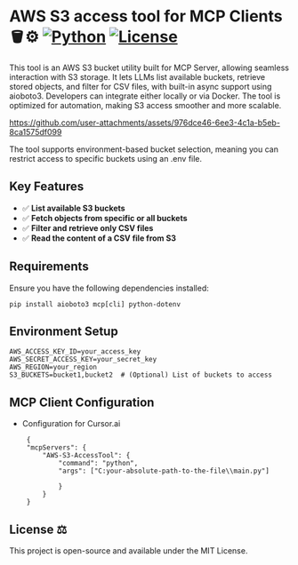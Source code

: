# **AWS S3 access tool for MCP Clients** 🪣⚙️ [![Python](https://img.shields.io/badge/Python-3.8+-blue)](https://www.python.org/) [![License](https://img.shields.io/badge/License-MIT-green)](LICENSE)


This tool is an AWS S3 bucket utility built for MCP Server, allowing seamless interaction with S3 storage. It lets LLMs list available buckets, retrieve stored objects, and filter for CSV files, with built-in async support using aioboto3. Developers can integrate either locally or via Docker. The tool is optimized for automation, making S3 access smoother and more scalable.


https://github.com/user-attachments/assets/976dce46-6ee3-4c1a-b5eb-8ca1575df099



The tool supports environment-based bucket selection, meaning you can restrict access to specific buckets using an .env file.

## Key Features
  - ✅ **List available S3 buckets**
  - ✅ **Fetch objects from specific or all buckets**
  - ✅ **Filter and retrieve only CSV files**
  - ✅ **Read the content of a CSV file from S3**


## Requirements
Ensure you have the following dependencies installed:

    pip install aioboto3 mcp[cli] python-dotenv

## Environment Setup

    AWS_ACCESS_KEY_ID=your_access_key
    AWS_SECRET_ACCESS_KEY=your_secret_key
    AWS_REGION=your_region
    S3_BUCKETS=bucket1,bucket2  # (Optional) List of buckets to access




## MCP Client Configuration

 

 - Configuration for  Cursor.ai

	 
        {
        "mcpServers": {
	        "AWS-S3-AccessTool": {
		        "command": "python",
		        "args": ["C:your-absolute-path-to-the-file\\main.py"]
				
				}
			}
		}


## License ⚖️
This project is open-source and available under the MIT License.
